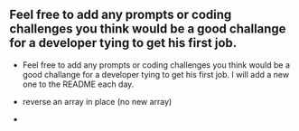 ## Feel free to add any prompts or coding challenges you think would be a good challange for a developer tying to get his first job.

- Feel free to add any prompts or coding challenges you think would be a good challange for a developer tying to get his first job. I will add a new one to the README each day.

- reverse an array in place (no new array)
-

